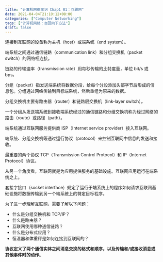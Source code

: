 ```yaml
---
title: "计算机网络笔记 Chap1 01：互联网"
date: 2021-04-04T21:10:12+08:00
categories: ["Computer Networking"]
tags: ["计算机网络：自顶向下方法"]
draft: false
---
```


连接到互联网的设备称为主机（host）或端系统（end system）。

端系统之间通过通信链路（communication link）和分组交换机（packet switch）的网络相连接。

<!--more-->

链路的传输速率（transmission rate）用每秒传输的比特度量，单位 bit/s 或 bps。

分组（packet）指发送端系统将数据分段，给每个分段添加头部字节后形成的信息包。分组通过网络传输到目标端系统，然后重组为原来的数据。

分组交换机主要有路由器（router）和链路层交换机（link-layer switch）。

一个分组从发送端系统到接收端系统经过的通信链路和分组交换机称为经过网络的路由（route）或路径（path）。

端系统通过互联网服务提供商 ISP（Internet service provider）接入互联网。

端系统、分组交换机等通过运行协议（protocol）来控制互联网中信息的发送和接收。

最重要的两个协议 TCP（Transmission Control Protocol）和 IP（Internet Protocol）协议。

从另一个角度看，互联网就是为应用提供服务的基础设施。互联网应用运行在端系统之上。

套接字接口（socket interface）规定了运行于端系统上的程序如何请求互联网基础设施将数据传输到另一个端系统上的特定目标程序。

为了进一步理解互联网，需要了解以下问题：

- 什么是分组交换机和 TCP/IP？
- 什么是路由器？
- 互联网使用哪种通信链路？
- 什么是分布式应用？
- 恒温器和体重秤是如何连接到互联网的？

**协议定义了两个通信实体之间消息交换的格式和顺序，以及传输和/或接收消息或其他事件时的动作**。